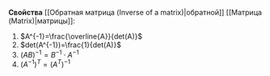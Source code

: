 **Свойства** [[Обратная матрица (Inverse of a matrix)|обратной]] [[Матрица (Matrix)|матрицы]]:
1. $A^{-1}=\frac{\overline{A}}{det(A)}$
2. $det(A^{-1})=\frac{1}{det(A)}$
3. $(AB)^{-1}=B^{-1} \cdot A^{-1}$
4. $(A^{-1})^T=(A^T)^{-1}$